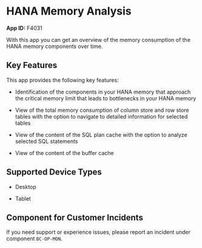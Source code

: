 <!-- loio2ecdbdb73df542908a397c14dcb66382 -->

# HANA Memory Analysis

**App ID:** F4031



With this app you can get an overview of the memory consumption of the HANA memory components over time.



## Key Features

This app provides the following key features:



-   Identification of the components in your HANA memory that approach the critical memory limit that leads to bottlenecks in your HANA memory

-   View of the total memory consumption of column store and row store tables with the option to navigate to detailed information for selected tables

-   View of the content of the SQL plan cache with the option to analyze selected SQL statements

-   View of the content of the buffer cache




<a name="loio2ecdbdb73df542908a397c14dcb66382__supported_devices"/>

## Supported Device Types

-   Desktop

-   Tablet




<a name="loio2ecdbdb73df542908a397c14dcb66382__customer_component"/>

## Component for Customer Incidents

If you need support or experience issues, please report an incident under component `BC-OP-MON`.

